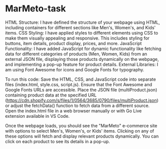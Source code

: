 # MarMeto-task

HTML Structure: I have defined the structure of your webpage using HTML, including containers for different sections like Men's, Women's, and Kids' items.
CSS Styling: I have applied styles to different elements using CSS to make them visually appealing and responsive. This includes styling for buttons, item details, product display, prices, and more.
JavaScript Functionality: I have added JavaScript for dynamic functionality like fetching data for different categories of products (Men, Women, Kids) from an external JSON file, displaying those products dynamically on the webpage, and implementing a pop-up feature for product details.
External Libraries: I am using Font Awesome for icons and Google Fonts for typography.


To run this code:
Save the HTML, CSS, and JavaScript code into separate files (index.html, style.css, script.js).
Ensure that the Font Awesome and Google Fonts URLs are accessible.
Place the JSON file (multiProduct.json) containing product data at the specified URL (https://cdn.shopify.com/s/files/1/0564/3685/0790/files/multiProduct.json) or adjust the fetchData() function to fetch data from a different source.
Open the index.html file in a web browser manually or with Go Live extension available in VS Code.


Once the webpage loads, you should see the "MarMeto" e-commerce site with options to select Men's, Women's, or Kids' items. Clicking on any of these options will fetch and display relevant products dynamically. You can click on each product to see its details in a pop-up.
